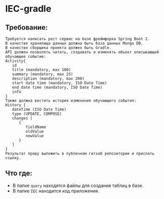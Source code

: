 # IEC-gradle

## Требование:
```
Требуется написать рест сервис на базе фреймфорка Spring Boot 2.
В качестве хранилища данных должна быть база данных Mongo DB.
В качестве сборщика проекта должен быть Gradle.
API должен позволять читать, создавать и изменять обьект описывающий обучающее событие:
Activity{
   id
   title (mandatory, max 100)
   summary (mandatory, max 25)
   description (mandatory, max 200)
   start date time (mandatory, ISO Date Time)
   end date time (mandatory, ISO Date Time)
   info
}
Также должна вестить история изменения обучающего события:
History {
   dateTime (ISO Date Time)
   type (UPDATE, COMPOSE)
   changes [
      {
         fieldName
         oldValue
         newValue
      }
   ]
}
Результат прошу выложить в публичном гитхаб репозитории и прислать ссылку.
```

## Что где:
- В папке ```query``` находятся файлы для создания таблиц в базе.
- В папке ```IEC``` находится код приложения.

